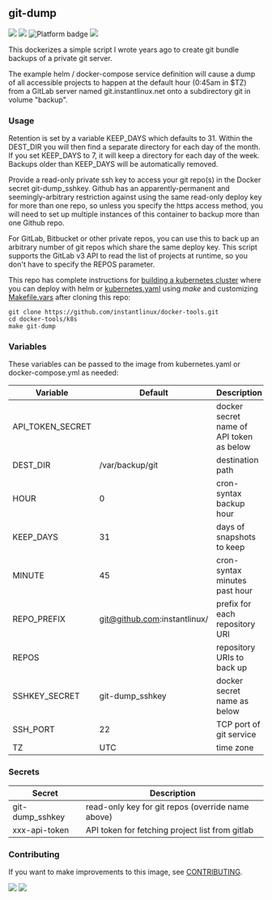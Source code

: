 ## git-dump
[![](https://img.shields.io/docker/v/instantlinux/git-dump?sort=date)](https://hub.docker.com/r/instantlinux/git-dump/tags "Version badge") [![](https://img.shields.io/docker/image-size/instantlinux/git-dump?sort=date)](https://github.com/instantlinux/docker-tools/tree/main/images/git-dump "Image badge") ![](https://img.shields.io/badge/platform-amd64%20arm64%20arm%2Fv6%20arm%2Fv7-blue "Platform badge") [![](https://img.shields.io/badge/dockerfile-latest-blue)](https://gitlab.com/instantlinux/docker-tools/-/blob/main/images/git-dump/Dockerfile "dockerfile")

This dockerizes a simple script I wrote years ago to create git bundle
backups of a private git server.

The example helm / docker-compose service definition will cause
a dump of all accessible projects to happen at the default hour
(0:45am in $TZ) from a GitLab server named git.instantlinux.net onto a
subdirectory git in volume "backup".

### Usage

Retention is set by a variable KEEP_DAYS which defaults to 31. Within
the DEST_DIR you will then find a separate directory for each day of
the month. If you set KEEP_DAYS to 7, it will keep a directory for
each day of the week. Backups older than KEEP_DAYS will be
automatically removed.

Provide a read-only private ssh key to access your git repo(s) in the
Docker secret git-dump_sshkey. Github has an apparently-permanent and
seemingly-arbitrary restriction against using the same read-only
deploy key for more than one repo, so unless you specify the https
access method, you will need to set up multiple instances of this
container to backup more than one Github repo.

For GitLab, Bitbucket or other private repos, you can use this to
back up an arbitrary number of git repos which share the same deploy
key. This script supports the GitLab v3 API to read the list of
projects at runtime, so you don't have to specify the REPOS parameter.

This repo has complete instructions for
[building a kubernetes cluster](https://github.com/instantlinux/docker-tools/blob/main/k8s/README.md) where you can deploy with helm or [kubernetes.yaml](https://github.com/instantlinux/docker-tools/blob/main/images/git-dump/kubernetes.yaml) using _make_ and customizing [Makefile.vars](https://github.com/instantlinux/docker-tools/blob/main/k8s/Makefile.vars) after cloning this repo:
~~~
git clone https://github.com/instantlinux/docker-tools.git
cd docker-tools/k8s
make git-dump
~~~

### Variables

These variables can be passed to the image from kubernetes.yaml or docker-compose.yml as needed:

| Variable | Default | Description |
| -------- | ------- | ----------- |
| API_TOKEN_SECRET | | docker secret name of API token as below |
| DEST_DIR | /var/backup/git | destination path |
| HOUR | 0 |cron-syntax backup hour |
| KEEP_DAYS | 31 | days of snapshots to keep |
| MINUTE | 45 | cron-syntax minutes past hour |
| REPO_PREFIX | git@github.com:instantlinux/ | prefix for each repository URI |
| REPOS | | repository URIs to back up |
| SSHKEY_SECRET | git-dump_sshkey | docker secret name as below |
| SSH_PORT | 22 | TCP port of git service |
| TZ | UTC | time zone |

### Secrets

| Secret | Description |
| ------ | ----------- |
| git-dump_sshkey | read-only key for git repos (override name above) |
| xxx-api-token | API token for fetching project list from gitlab |

### Contributing

If you want to make improvements to this image, see [CONTRIBUTING](https://github.com/instantlinux/docker-tools/blob/main/CONTRIBUTING.md).

[![](https://img.shields.io/badge/license-GPL--2.0-red.svg)](https://choosealicense.com/licenses/gpl-2.0/ "License badge") [![](https://img.shields.io/badge/code-git%2Fgit.git-blue.svg)](https://git.kernel.org/pub/scm/git/git.git/ "Code repo")
